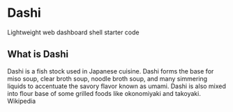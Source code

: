 # Dashi
Lightweight web dashboard shell starter code

## What is Dashi

Dashi is a fish stock used in Japanese cuisine. Dashi forms the base for miso soup, clear broth soup, noodle broth soup, and many simmering liquids to accentuate the savory flavor known as umami. Dashi is also mixed into flour base of some grilled foods like okonomiyaki and takoyaki. Wikipedia